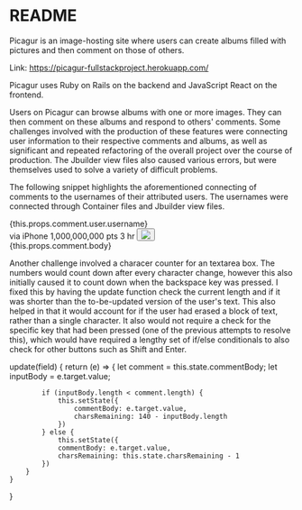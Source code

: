 # README

Picagur is an image-hosting site where users can create albums filled with pictures and then comment on those of others.

Link: https://picagur-fullstackproject.herokuapp.com/

Picagur uses Ruby on Rails on the backend and JavaScript React on the frontend.

Users on Picagur can browse albums with one or more images. They can then comment on these albums and respond to others' comments. 
Some challenges involved with the production of these features were connecting user information to their respective comments and albums, as well as significant and repeated refactoring of the overall project over the course of production. The Jbuilder view files also caused various errors, but were themselves used to solve a variety of difficult problems.

The following snippet highlights the aforementioned connecting of comments to the usernames of their attributed users. The usernames were connected through Container files and Jbuilder view files.

<div className="commentBody">
	<div className="commentHeader">
		<div className="commentHeaderUsername">
		{this.props.comment.user.username}</div>
                via iPhone   1,000,000,000 pts   3 hr
                <button className="commentButtons"><img src="/images/
		app_dots.svg"/></button>
	</div>
        <div className="userText">{this.props.comment.body}</div>
        <div className="commentTransition"></div>
</div>

Another challenge involved a characer counter for an textarea box. The numbers would count down after every character change, however this also initially caused it to count down when the backspace key was pressed. I fixed this by having the update function check the current length and if it was shorter than the to-be-updated version of the user's text. This also helped in that it would account for if the user had erased a block of text, rather than a single character. It also would not require a check for the specific key that had been pressed (one of the previous attempts to resolve this), which would have required a lengthy set of if/else conditionals to also check for other buttons such as Shift and Enter.

update(field) {
        return (e) => {
            let comment = this.state.commentBody;
            let inputBody = e.target.value;

            if (inputBody.length < comment.length) {
                this.setState({
                    commentBody: e.target.value,
                    charsRemaining: 140 - inputBody.length
                })
            } else {
                this.setState({
                commentBody: e.target.value,
                charsRemaining: this.state.charsRemaining - 1
            })
        }
    }
}

